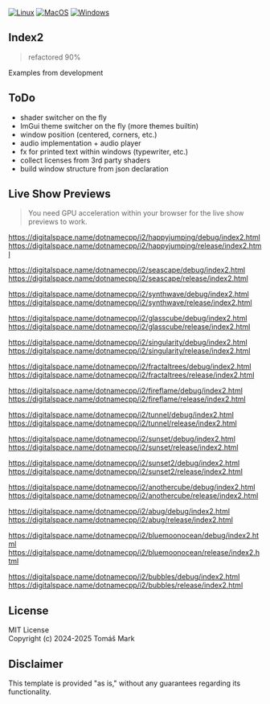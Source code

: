 [![Linux](https://github.com/tomasmark79/index2/actions/workflows/linux.yml/badge.svg)](https://github.com/tomasmark79/index2/actions/workflows/linux.yml)
[![MacOS](https://github.com/tomasmark79/index2/actions/workflows/macos.yml/badge.svg)](https://github.com/tomasmark79/index2/actions/workflows/macos.yml)
[![Windows](https://github.com/tomasmark79/index2/actions/workflows/windows.yml/badge.svg)](https://github.com/tomasmark79/index2/actions/workflows/windows.yml)

## Index2

>refactored 90%

Examples from development 

## ToDo
- shader switcher on the fly
- ImGui theme switcher on the fly (more themes builtin)
- window position (centered, corners, etc.)
- audio implementation + audio player
- fx for printed text within windows (typewriter, etc.)
- collect licenses from 3rd party shaders
- build window structure from json declaration

## Live Show Previews   

>You need GPU acceleration within your browser for the live show previews to work.

https://digitalspace.name/dotnamecpp/i2/happyjumping/debug/index2.html  
https://digitalspace.name/dotnamecpp/i2/happyjumping/release/index2.html  

https://digitalspace.name/dotnamecpp/i2/seascape/debug/index2.html  
https://digitalspace.name/dotnamecpp/i2/seascape/release/index2.html  

https://digitalspace.name/dotnamecpp/i2/synthwave/debug/index2.html  
https://digitalspace.name/dotnamecpp/i2/synthwave/release/index2.html  

https://digitalspace.name/dotnamecpp/i2/glasscube/debug/index2.html  
https://digitalspace.name/dotnamecpp/i2/glasscube/release/index2.html  

https://digitalspace.name/dotnamecpp/i2/singularity/debug/index2.html  
https://digitalspace.name/dotnamecpp/i2/singularity/release/index2.html  

https://digitalspace.name/dotnamecpp/i2/fractaltrees/debug/index2.html  
https://digitalspace.name/dotnamecpp/i2/fractaltrees/release/index2.html  

https://digitalspace.name/dotnamecpp/i2/fireflame/debug/index2.html  
https://digitalspace.name/dotnamecpp/i2/fireflame/release/index2.html  

https://digitalspace.name/dotnamecpp/i2/tunnel/debug/index2.html  
https://digitalspace.name/dotnamecpp/i2/tunnel/release/index2.html  

https://digitalspace.name/dotnamecpp/i2/sunset/debug/index2.html  
https://digitalspace.name/dotnamecpp/i2/sunset/release/index2.html  

https://digitalspace.name/dotnamecpp/i2/sunset2/debug/index2.html  
https://digitalspace.name/dotnamecpp/i2/sunset2/release/index2.html  

https://digitalspace.name/dotnamecpp/i2/anothercube/debug/index2.html  
https://digitalspace.name/dotnamecpp/i2/anothercube/release/index2.html  

https://digitalspace.name/dotnamecpp/i2/abug/debug/index2.html  
https://digitalspace.name/dotnamecpp/i2/abug/release/index2.html  

https://digitalspace.name/dotnamecpp/i2/bluemoonocean/debug/index2.html  
https://digitalspace.name/dotnamecpp/i2/bluemoonocean/release/index2.html  

https://digitalspace.name/dotnamecpp/i2/bubbles/debug/index2.html  
https://digitalspace.name/dotnamecpp/i2/bubbles/release/index2.html  


## License

MIT License  
Copyright (c) 2024-2025 Tomáš Mark

## Disclaimer

This template is provided "as is," without any guarantees regarding its functionality.

